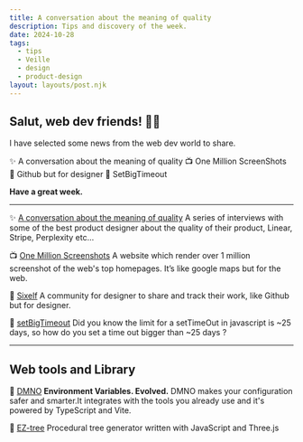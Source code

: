 ```yaml
---
title: A conversation about the meaning of quality
description: Tips and discovery of the week.
date: 2024-10-28
tags:
  - tips
  - Veille
  - design
  - product-design
layout: layouts/post.njk
---
```

## Salut, web dev friends! 🧑‍💻

I have selected some news  from the web dev world to share.

✨ A conversation about the meaning of quality
📺 One Million ScreenShots
🐙 Github but for designer
💯 SetBigTimeout

**Have a great week.**

___

✨ [A conversation about the meaning of quality](https://linear.app/quality)
A series of interviews with some of the best product designer about the quality of their product, Linear, Stripe, Perplexity etc…

📺 [One Million Screenshots](https://onemillionscreenshots.com/)
A website which render over 1 million screenshot of the web's top homepages. It’s like google maps but for the web.

🐙 [Sixelf](https://sixelf.com/)
A community for designer to share and track their work, like Github but for designer.

💯 [setBigTimeout](https://evanhahn.com/set-big-timeout/)
Did you know the limit for a setTimeOut in javascript is ~25 days, so how do you set a time out bigger than ~25 days ?

___

## Web tools and Library

👾 [DMNO](https://dmno.dev/)
**Environment Variables. Evolved.**
DMNO makes your configuration safer and smarter.It integrates with the tools you already use and it's powered by TypeScript and Vite.

🌲 [EZ-tree](https://github.com/dgreenheck/ez-tree)
Procedural tree generator written with JavaScript and Three.js